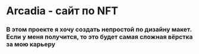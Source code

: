 # Arcadia - сайт по NFT

### В этом проекте я хочу создать непростой по дизайну макет. Если у меня получится, то это будет самая сложная вёрстка за мою карьеру